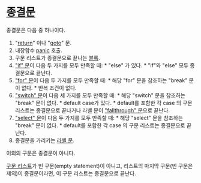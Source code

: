 # [종결문](#terminating-statements)

종결문은 다음 중 하나이다.

  1. "[return](/Statements/return_statements.html)" 이나 "[goto](/Statements/goto_statements.html)" 문.
  2. 내장함수 [panic](/Built-in%20functions/handling_panics.html) 호출.
  3. 구문 리스트가 종결문으로 끝나는 [블록](/Blocks/#Block).
  4. ["if" 문](/Statements/if_statements.html)이 다음 두 가지를 모두 만족할 때:
    * "else" 가 있다.
    * "if"와 "else" 모두 종결문으로 끝난다.
  5. ["for" 문](/Statements/for_statements.html)이 다음 두 가지를 모두 만족할 때:
    * 해당 "for" 문을 참조하는 "break" 문이 없다.
    * 반복 조건이 없다.
  6. ["switch" 문](/Statements/switch_statements.html)이 다음 세 가지를 모두 만족할 때:
    * 해당 "switch" 문을 참조하는 "break" 문이 없다.
    * default case가 있다.
    * default를 포함한 각 case 의 구문 리스트는 종결문으로 끝나거나 라벨 문이 ["fallthrough" 문](/Statements/fallthrough_statements.html)으로 끝난다.
  7. ["select" 문](/Statements/select_statements.html)이 다음 두 가지를 모두 만족할 때:
    * 해당 "select" 문을 참조하는 "break" 문이 없다.
    * default를 포함한 각 case 의 구문 리스트는 종결문으로 끝난다.
  8. 종결문을 가리키는 [라벨 문](/Statements/labeled_statements.html).

이외의 구문은 종결문이 아니다.

[구문 리스트](/Blocks/)가 빈 구문(empty statement)이 아니고, 리스트의 마지막 구문(빈 구문은 제외)이 종결문이라면, 이 구문 리스트는 종결문으로 끝난다.